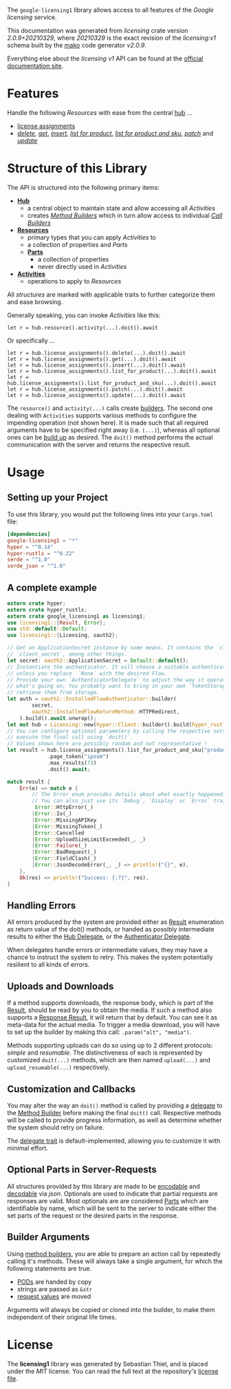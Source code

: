 <!---
DO NOT EDIT !
This file was generated automatically from 'src/mako/api/README.md.mako'
DO NOT EDIT !
-->
The `google-licensing1` library allows access to all features of the *Google licensing* service.

This documentation was generated from *licensing* crate version *2.0.9+20210329*, where *20210329* is the exact revision of the *licensing:v1* schema built by the [mako](http://www.makotemplates.org/) code generator *v2.0.9*.

Everything else about the *licensing* *v1* API can be found at the
[official documentation site](https://developers.google.com/admin-sdk/licensing/).
# Features

Handle the following *Resources* with ease from the central [hub](https://docs.rs/google-licensing1/2.0.9+20210329/google_licensing1/Licensing) ... 

* [license assignments](https://docs.rs/google-licensing1/2.0.9+20210329/google_licensing1/api::LicenseAssignment)
 * [*delete*](https://docs.rs/google-licensing1/2.0.9+20210329/google_licensing1/api::LicenseAssignmentDeleteCall), [*get*](https://docs.rs/google-licensing1/2.0.9+20210329/google_licensing1/api::LicenseAssignmentGetCall), [*insert*](https://docs.rs/google-licensing1/2.0.9+20210329/google_licensing1/api::LicenseAssignmentInsertCall), [*list for product*](https://docs.rs/google-licensing1/2.0.9+20210329/google_licensing1/api::LicenseAssignmentListForProductCall), [*list for product and sku*](https://docs.rs/google-licensing1/2.0.9+20210329/google_licensing1/api::LicenseAssignmentListForProductAndSkuCall), [*patch*](https://docs.rs/google-licensing1/2.0.9+20210329/google_licensing1/api::LicenseAssignmentPatchCall) and [*update*](https://docs.rs/google-licensing1/2.0.9+20210329/google_licensing1/api::LicenseAssignmentUpdateCall)




# Structure of this Library

The API is structured into the following primary items:

* **[Hub](https://docs.rs/google-licensing1/2.0.9+20210329/google_licensing1/Licensing)**
    * a central object to maintain state and allow accessing all *Activities*
    * creates [*Method Builders*](https://docs.rs/google-licensing1/2.0.9+20210329/google_licensing1/client::MethodsBuilder) which in turn
      allow access to individual [*Call Builders*](https://docs.rs/google-licensing1/2.0.9+20210329/google_licensing1/client::CallBuilder)
* **[Resources](https://docs.rs/google-licensing1/2.0.9+20210329/google_licensing1/client::Resource)**
    * primary types that you can apply *Activities* to
    * a collection of properties and *Parts*
    * **[Parts](https://docs.rs/google-licensing1/2.0.9+20210329/google_licensing1/client::Part)**
        * a collection of properties
        * never directly used in *Activities*
* **[Activities](https://docs.rs/google-licensing1/2.0.9+20210329/google_licensing1/client::CallBuilder)**
    * operations to apply to *Resources*

All *structures* are marked with applicable traits to further categorize them and ease browsing.

Generally speaking, you can invoke *Activities* like this:

```Rust,ignore
let r = hub.resource().activity(...).doit().await
```

Or specifically ...

```ignore
let r = hub.license_assignments().delete(...).doit().await
let r = hub.license_assignments().get(...).doit().await
let r = hub.license_assignments().insert(...).doit().await
let r = hub.license_assignments().list_for_product(...).doit().await
let r = hub.license_assignments().list_for_product_and_sku(...).doit().await
let r = hub.license_assignments().patch(...).doit().await
let r = hub.license_assignments().update(...).doit().await
```

The `resource()` and `activity(...)` calls create [builders][builder-pattern]. The second one dealing with `Activities` 
supports various methods to configure the impending operation (not shown here). It is made such that all required arguments have to be 
specified right away (i.e. `(...)`), whereas all optional ones can be [build up][builder-pattern] as desired.
The `doit()` method performs the actual communication with the server and returns the respective result.

# Usage

## Setting up your Project

To use this library, you would put the following lines into your `Cargo.toml` file:

```toml
[dependencies]
google-licensing1 = "*"
hyper = "^0.14"
hyper-rustls = "^0.22"
serde = "^1.0"
serde_json = "^1.0"
```

## A complete example

```Rust
extern crate hyper;
extern crate hyper_rustls;
extern crate google_licensing1 as licensing1;
use licensing1::{Result, Error};
use std::default::Default;
use licensing1::{Licensing, oauth2};

// Get an ApplicationSecret instance by some means. It contains the `client_id` and 
// `client_secret`, among other things.
let secret: oauth2::ApplicationSecret = Default::default();
// Instantiate the authenticator. It will choose a suitable authentication flow for you, 
// unless you replace  `None` with the desired Flow.
// Provide your own `AuthenticatorDelegate` to adjust the way it operates and get feedback about 
// what's going on. You probably want to bring in your own `TokenStorage` to persist tokens and
// retrieve them from storage.
let auth = oauth2::InstalledFlowAuthenticator::builder(
        secret,
        oauth2::InstalledFlowReturnMethod::HTTPRedirect,
    ).build().await.unwrap();
let mut hub = Licensing::new(hyper::Client::builder().build(hyper_rustls::HttpsConnector::with_native_roots()), auth);
// You can configure optional parameters by calling the respective setters at will, and
// execute the final call using `doit()`.
// Values shown here are possibly random and not representative !
let result = hub.license_assignments().list_for_product_and_sku("productId", "skuId", "customerId")
             .page_token("ipsum")
             .max_results(73)
             .doit().await;

match result {
    Err(e) => match e {
        // The Error enum provides details about what exactly happened.
        // You can also just use its `Debug`, `Display` or `Error` traits
         Error::HttpError(_)
        |Error::Io(_)
        |Error::MissingAPIKey
        |Error::MissingToken(_)
        |Error::Cancelled
        |Error::UploadSizeLimitExceeded(_, _)
        |Error::Failure(_)
        |Error::BadRequest(_)
        |Error::FieldClash(_)
        |Error::JsonDecodeError(_, _) => println!("{}", e),
    },
    Ok(res) => println!("Success: {:?}", res),
}

```
## Handling Errors

All errors produced by the system are provided either as [Result](https://docs.rs/google-licensing1/2.0.9+20210329/google_licensing1/client::Result) enumeration as return value of
the doit() methods, or handed as possibly intermediate results to either the 
[Hub Delegate](https://docs.rs/google-licensing1/2.0.9+20210329/google_licensing1/client::Delegate), or the [Authenticator Delegate](https://docs.rs/yup-oauth2/*/yup_oauth2/trait.AuthenticatorDelegate.html).

When delegates handle errors or intermediate values, they may have a chance to instruct the system to retry. This 
makes the system potentially resilient to all kinds of errors.

## Uploads and Downloads
If a method supports downloads, the response body, which is part of the [Result](https://docs.rs/google-licensing1/2.0.9+20210329/google_licensing1/client::Result), should be
read by you to obtain the media.
If such a method also supports a [Response Result](https://docs.rs/google-licensing1/2.0.9+20210329/google_licensing1/client::ResponseResult), it will return that by default.
You can see it as meta-data for the actual media. To trigger a media download, you will have to set up the builder by making
this call: `.param("alt", "media")`.

Methods supporting uploads can do so using up to 2 different protocols: 
*simple* and *resumable*. The distinctiveness of each is represented by customized 
`doit(...)` methods, which are then named `upload(...)` and `upload_resumable(...)` respectively.

## Customization and Callbacks

You may alter the way an `doit()` method is called by providing a [delegate](https://docs.rs/google-licensing1/2.0.9+20210329/google_licensing1/client::Delegate) to the 
[Method Builder](https://docs.rs/google-licensing1/2.0.9+20210329/google_licensing1/client::CallBuilder) before making the final `doit()` call. 
Respective methods will be called to provide progress information, as well as determine whether the system should 
retry on failure.

The [delegate trait](https://docs.rs/google-licensing1/2.0.9+20210329/google_licensing1/client::Delegate) is default-implemented, allowing you to customize it with minimal effort.

## Optional Parts in Server-Requests

All structures provided by this library are made to be [encodable](https://docs.rs/google-licensing1/2.0.9+20210329/google_licensing1/client::RequestValue) and 
[decodable](https://docs.rs/google-licensing1/2.0.9+20210329/google_licensing1/client::ResponseResult) via *json*. Optionals are used to indicate that partial requests are responses 
are valid.
Most optionals are are considered [Parts](https://docs.rs/google-licensing1/2.0.9+20210329/google_licensing1/client::Part) which are identifiable by name, which will be sent to 
the server to indicate either the set parts of the request or the desired parts in the response.

## Builder Arguments

Using [method builders](https://docs.rs/google-licensing1/2.0.9+20210329/google_licensing1/client::CallBuilder), you are able to prepare an action call by repeatedly calling it's methods.
These will always take a single argument, for which the following statements are true.

* [PODs][wiki-pod] are handed by copy
* strings are passed as `&str`
* [request values](https://docs.rs/google-licensing1/2.0.9+20210329/google_licensing1/client::RequestValue) are moved

Arguments will always be copied or cloned into the builder, to make them independent of their original life times.

[wiki-pod]: http://en.wikipedia.org/wiki/Plain_old_data_structure
[builder-pattern]: http://en.wikipedia.org/wiki/Builder_pattern
[google-go-api]: https://github.com/google/google-api-go-client

# License
The **licensing1** library was generated by Sebastian Thiel, and is placed 
under the *MIT* license.
You can read the full text at the repository's [license file][repo-license].

[repo-license]: https://github.com/Byron/google-apis-rsblob/main/LICENSE.md
